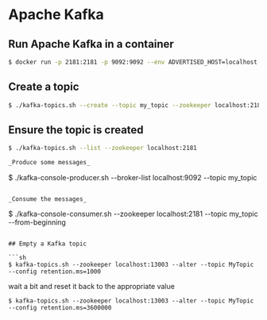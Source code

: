 # Apache Kafka

## Run Apache Kafka in a container

```sh
$ docker run -p 2181:2181 -p 9092:9092 --env ADVERTISED_HOST=localhost --env ADVERTISED_PORT=9092 --name kafka -d spotify/kafka
```

## Create a topic

```sh
$ ./kafka-topics.sh --create --topic my_topic --zookeeper localhost:2181 --replication-factor 1 --partitions 1
```

## Ensure the topic is created

```sh
$ ./kafka-topics.sh --list --zookeeper localhost:2181

_Produce some messages_
```
$ ./kafka-console-producer.sh --broker-list localhost:9092 --topic my_topic
```

_Consume the messages_
```
$ ./kafka-console-consumer.sh --zookeeper localhost:2181 --topic my_topic --from-beginning
```

## Empty a Kafka topic

```sh
$ kafka-topics.sh --zookeeper localhost:13003 --alter --topic MyTopic --config retention.ms=1000
```
wait a bit and reset it back to the appropriate value
```
$ kafka-topics.sh --zookeeper localhost:13003 --alter --topic MyTopic --config retention.ms=3600000
```
